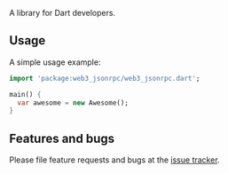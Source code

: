 A library for Dart developers.

## Usage

A simple usage example:

```dart
import 'package:web3_jsonrpc/web3_jsonrpc.dart';

main() {
  var awesome = new Awesome();
}
```

## Features and bugs

Please file feature requests and bugs at the [issue tracker][tracker].

[tracker]: http://example.com/issues/replaceme
